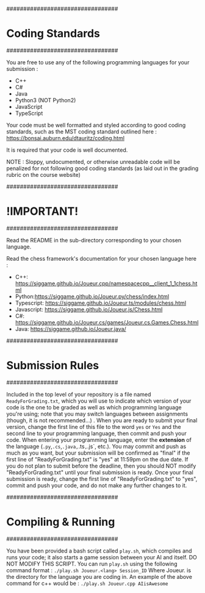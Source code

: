 #################################
#	Coding Standards	
#################################

You are free to use any of the following programming languages for your submission :

  - C++
  - C#
  - Java
  - Python3 (NOT Python2)
  - JavaScript
  - TypeScript

Your code must be well formatted and styled according to good coding standards, such as the MST coding standard outlined here :
https://bonsai.auburn.edu/dtauritz/coding.html

It is required that your code is well documented.

NOTE : Sloppy, undocumented, or otherwise unreadable code will be penalized for not following good coding standards (as laid out in the grading rubric on the course website)

#################################
#          !IMPORTANT!          
#################################

Read the README in the sub-directory corresponding to your chosen language.

Read the chess framework's documentation for your chosen language here :

- C++: https://siggame.github.io/Joueur.cpp/namespacecpp__client_1_1chess.html
- Python:https://siggame.github.io/Joueur.py/chess/index.html
- Typescript: https://siggame.github.io/Joueur.ts/modules/chess.html
- Javascript: https://siggame.github.io/Joueur.js/Chess.html
- C#: https://siggame.github.io/Joueur.cs/games/Joueur.cs.Games.Chess.html
- Java: https://siggame.github.io/Joueur.java/

#################################
#	Submission Rules	
#################################

Included in the top level of your repository is a file named `ReadyForGrading.txt`, which you will use to indicate which version of your code is the one to be graded as well as which programming language you're using; note that you may switch languages between assignments (though, it is not recommended...) . When you are ready to submit your final version, change the first line of this file to the word `yes` or `Yes` and the second line to your programming language, then commit and push your code. When entering your programming language, enter the **extension** of the language (`.py`,`.cs`,`.java,`.ts`,`.js`, etc.). You may commit and push as much as you want, but your submission will be confirmed as "final" if the first line of "ReadyForGrading.txt" is "yes" at 11:59pm on the due date. If you do not plan to submit before the deadline, then you should NOT modify "ReadyForGrading.txt" until your final submission is ready. Once your final submission is ready, change the first line of "ReadyForGrading.txt" to "yes", commit and push your code, and do not make any further changes to it.


#################################
#       Compiling & Running	
#################################

You have been provided a bash script called `play.sh`, which compiles and runs your code; it also starts a game session between your AI and itself. DO NOT MODIFY THIS SCRIPT.
You can run `play.sh` using the following command format :
	`./play.sh Joueur.<lang> Session_ID`
Where Joueur.<lang> is the directory for the language you are coding in. An example of the above command for c++ would be :
	`./play.sh Joueur.cpp AIisAwesome`

